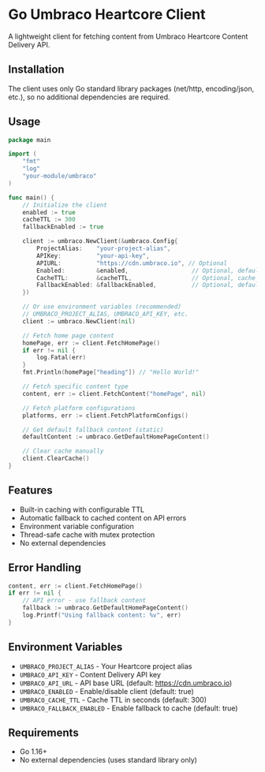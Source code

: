 # Go Umbraco Heartcore Client

A lightweight client for fetching content from Umbraco Heartcore Content Delivery API.

## Installation

The client uses only Go standard library packages (net/http, encoding/json, etc.), so no additional dependencies are required.

## Usage

```go
package main

import (
    "fmt"
    "log"
    "your-module/umbraco"
)

func main() {
    // Initialize the client
    enabled := true
    cacheTTL := 300
    fallbackEnabled := true

    client := umbraco.NewClient(&umbraco.Config{
        ProjectAlias:    "your-project-alias",
        APIKey:          "your-api-key",
        APIURL:          "https://cdn.umbraco.io", // Optional
        Enabled:         &enabled,                  // Optional, default: true
        CacheTTL:        &cacheTTL,                 // Optional, cache TTL in seconds, default: 300
        FallbackEnabled: &fallbackEnabled,          // Optional, default: true
    })

    // Or use environment variables (recommended)
    // UMBRACO_PROJECT_ALIAS, UMBRACO_API_KEY, etc.
    client := umbraco.NewClient(nil)

    // Fetch home page content
    homePage, err := client.FetchHomePage()
    if err != nil {
        log.Fatal(err)
    }
    fmt.Println(homePage["heading"]) // "Hello World!"

    // Fetch specific content type
    content, err := client.FetchContent("homePage", nil)

    // Fetch platform configurations
    platforms, err := client.FetchPlatformConfigs()

    // Get default fallback content (static)
    defaultContent := umbraco.GetDefaultHomePageContent()

    // Clear cache manually
    client.ClearCache()
}
```

## Features

- Built-in caching with configurable TTL
- Automatic fallback to cached content on API errors
- Environment variable configuration
- Thread-safe cache with mutex protection
- No external dependencies

## Error Handling

```go
content, err := client.FetchHomePage()
if err != nil {
    // API error - use fallback content
    fallback := umbraco.GetDefaultHomePageContent()
    log.Printf("Using fallback content: %v", err)
}
```

## Environment Variables

- `UMBRACO_PROJECT_ALIAS` - Your Heartcore project alias
- `UMBRACO_API_KEY` - Content Delivery API key
- `UMBRACO_API_URL` - API base URL (default: https://cdn.umbraco.io)
- `UMBRACO_ENABLED` - Enable/disable client (default: true)
- `UMBRACO_CACHE_TTL` - Cache TTL in seconds (default: 300)
- `UMBRACO_FALLBACK_ENABLED` - Enable fallback to cache (default: true)

## Requirements

- Go 1.16+
- No external dependencies (uses standard library only)
